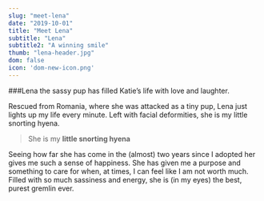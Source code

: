 ```yaml
---
slug: "meet-lena"
date: "2019-10-01"
title: "Meet Lena"
subtitle: "Lena"
subtitle2: "A winning smile"
thumb: "lena-header.jpg"
dom: false
icon: 'dom-new-icon.png'
---
```


###Lena the sassy pup has filled Katie’s life with love and laughter.

Rescued from Romania, where she was attacked as a tiny pup, Lena just lights up my life every minute. Left with facial deformities, she is my little snorting hyena.

> She is my **little snorting hyena**

Seeing how far she has come in the (almost) two years since I adopted her gives me such a sense of happiness. She has given me a purpose and something to care for when, at times, I can feel like I am not worth much. Filled with so much sassiness and energy, she is (in my eyes) the best, purest gremlin ever.

